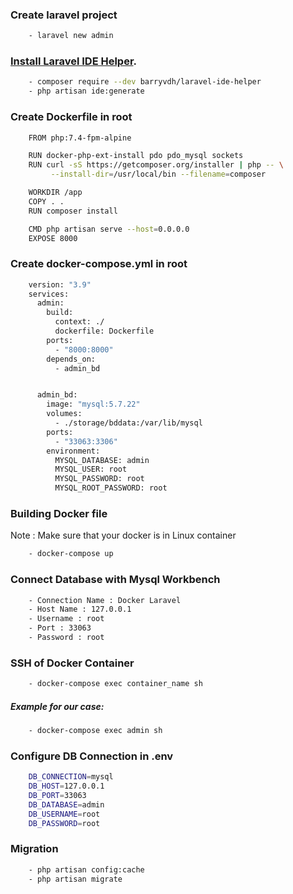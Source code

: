 
### Create laravel project
```sh
    - laravel new admin
```

### [Install Laravel IDE Helper](https://github.com/barryvdh/laravel-ide-helper).

```sh
    - composer require --dev barryvdh/laravel-ide-helper
    - php artisan ide:generate
```

### Create Dockerfile in root
```sh
    FROM php:7.4-fpm-alpine

    RUN docker-php-ext-install pdo pdo_mysql sockets
    RUN curl -sS https://getcomposer.org/installer​ | php -- \
         --install-dir=/usr/local/bin --filename=composer

    WORKDIR /app
    COPY . .
    RUN composer install

    CMD php artisan serve --host=0.0.0.0
    EXPOSE 8000

```

### Create docker-compose.yml in root
```sh
    version: "3.9"
    services:
      admin:
        build:
          context: ./
          dockerfile: Dockerfile
        ports:
          - "8000:8000"
        depends_on:
          - admin_bd


      admin_bd:
        image: "mysql:5.7.22"
        volumes:
          - ./storage/bddata:/var/lib/mysql
        ports:
          - "33063:3306"
        environment:
          MYSQL_DATABASE: admin
          MYSQL_USER: root
          MYSQL_PASSWORD: root
          MYSQL_ROOT_PASSWORD: root

```

### Building Docker file
<p>Note : Make sure that your docker is in Linux container </p>

```sh
    - docker-compose up
```

### Connect Database with Mysql Workbench 
```sh
    - Connection Name : Docker Laravel
    - Host Name : 127.0.0.1
    - Username : root
    - Port : 33063
    - Password : root
```

### SSH of Docker Container
```sh
    - docker-compose exec container_name sh
```
##### Example for our case:
```sh
    - docker-compose exec admin sh
```

### Configure DB Connection in .env 
```sh
    DB_CONNECTION=mysql
    DB_HOST=127.0.0.1
    DB_PORT=33063
    DB_DATABASE=admin
    DB_USERNAME=root
    DB_PASSWORD=root
```

### Migration
```sh
    - php artisan config:cache
    - php artisan migrate
```



